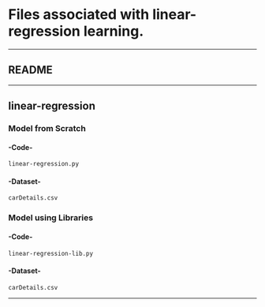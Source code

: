 # Files associated with linear-regression learning.
---
## README
---
## linear-regression
### Model from Scratch
#### -Code-
    linear-regression.py
#### -Dataset-
    carDetails.csv
### Model using Libraries
#### -Code-
    linear-regression-lib.py
#### -Dataset-
    carDetails.csv
---
